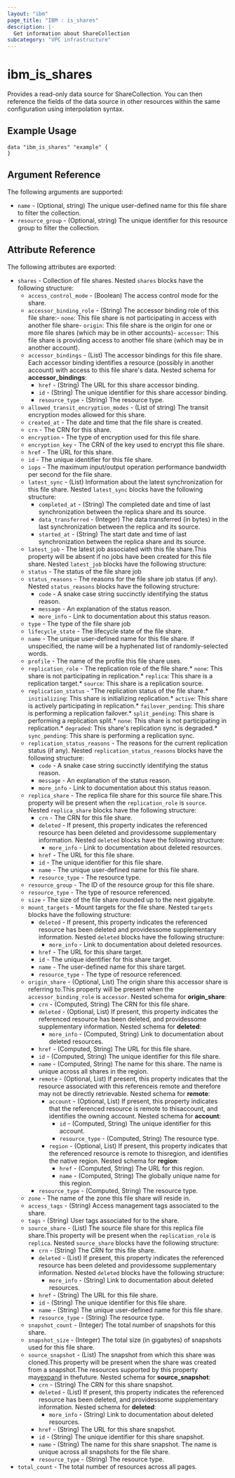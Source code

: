 ```yaml
---
layout: "ibm"
page_title: "IBM : is_shares"
description: |-
  Get information about ShareCollection
subcategory: "VPC infrastructure"
---
```


# ibm\_is_shares

Provides a read-only data source for ShareCollection. You can then reference the fields of the data source in other resources within the same configuration using interpolation syntax.

## Example Usage

```hcl
data "ibm_is_shares" "example" {
}
```

## Argument Reference

The following arguments are supported:

- `name` - (Optional, string) The unique user-defined name for this file share to filter the collection.
- `resource_group` - (Optional, string) The unique identifier for this resource group to filter the collection.

## Attribute Reference

The following attributes are exported:

- `shares` - Collection of file shares. Nested `shares` blocks have the following structure:
	- `access_control_mode` - (Boolean) The access control mode for the share.
	- `accessor_binding_role` - (String) The accessor binding role of this file share:- `none`: This file share is not participating in access with another file share- `origin`: This file share is the origin for one or more file shares  (which may be in other accounts)- `accessor`: This file share is providing access to another file share  (which may be in another account).
	- `accessor_bindings` - (List) The accessor bindings for this file share. Each accessor binding identifies a resource (possibly in another account) with access to this file share's data.
		Nested schema for **accessor_bindings**:
		- `href` - (String) The URL for this share accessor binding.
		- `id` - (String) The unique identifier for this share accessor binding.
		- `resource_type` - (String) The resource type.
	- `allowed_transit_encryption_modes` - (List of string) The transit encryption modes allowed for this share.
	- `created_at` - The date and time that the file share is created.
	- `crn` - The CRN for this share.
	- `encryption` - The type of encryption used for this file share.
	- `encryption_key` - The CRN of the key used to encrypt this file share.
	- `href` - The URL for this share.
	- `id` - The unique identifier for this file share.
	- `iops` - The maximum input/output operation performance bandwidth per second for the file share.
	- `latest_sync` - (List) Information about the latest synchronization for this file share.
		Nested `latest_sync` blocks have the following structure:
		- `completed_at` - (String) The completed date and time of last synchronization between the replica share and its source.
		- `data_transferred` - (Integer) The data transferred (in bytes) in the last synchronization between the replica and its source.
		- `started_at` - (String) The start date and time of last synchronization between the replica share and its source.
	- `latest_job` - The latest job associated with this file share.This property will be absent if no jobs have been created for this file share. Nested `latest_job` blocks have the following structure:
    - `status` - The status of the file share job
    - `status_reasons` - The reasons for the file share job status (if any). Nested `status_reasons` blocks have the following structure:
      - `code` - A snake case string succinctly identifying the status reason.
      - `message` - An explanation of the status reason.
      - `more_info` - Link to documentation about this status reason.
    - `type` - The type of the file share job
	- `lifecycle_state` - The lifecycle state of the file share.
	- `name` - The unique user-defined name for this file share. If unspecified, the name will be a hyphenated list of randomly-selected words.
	- `profile` - The name of the profile this file share uses.
	- `replication_role`  - The replication role of the file share.* `none`: This share is not participating in replication.* `replica`: This share is a replication target.* `source`: This share is a replication source.
    - `replication_status` - "The replication status of the file share.* `initializing`: This share is initializing replication.* `active`: This share is actively participating in replication.* `failover_pending`: This share is performing a replication failover.* `split_pending`: This share is performing a replication split.* `none`: This share is not participating in replication.* `degraded`: This share's replication sync is degraded.* `sync_pending`: This share is performing a replication sync.
    - `replication_status_reasons` - The reasons for the current replication status (if any). Nested `replication_status_reasons` blocks have the following structure:
      - `code` - A snake case string succinctly identifying the status reason.
      - `message` - An explanation of the status reason.
      - `more_info` - Link to documentation about this status reason. 
	- `replica_share` - The replica file share for this source file share.This property will be present when the `replication_role` is `source`. Nested `replica_share` blocks have the following structure:
      - `crn` - The CRN for this file share.
      - `deleted` - If present, this property indicates the referenced resource has been deleted and providessome supplementary information. Nested `deleted` blocks have the following structure:
        - `more_info` - Link to documentation about deleted resources.
      - `href` - The URL for this file share.
      - `id` - The unique identifier for this file share.
      - `name` - The unique user-defined name for this file share.
      - `resource_type` - The resource type.
	- `resource_group` - The ID of the resource group for this file share.
	- `resource_type` - The type of resource referenced.
	- `size` - The size of the file share rounded up to the next gigabyte.
	- `mount_targets` - Mount targets for the file share. Nested `targets` blocks have the following structure:
    	- `deleted` - If present, this property indicates the referenced resource has been deleted and providessome supplementary information. Nested `deleted` blocks have the following structure:
    		- `more_info` - Link to documentation about deleted resources.
    	- `href` - The URL for this share target.
    	- `id` - The unique identifier for this share target.
    	- `name` - The user-defined name for this share target.
    	- `resource_type` - The type of resource referenced.
	- `origin_share` - (Optional, List) The origin share this accessor share is referring to.This property will be present when the `accessor_binding_role` is `accessor`.
		Nested schema for **origin_share**:
		- `crn` - (Computed, String) The CRN for this file share.
		- `deleted` - (Optional, List) If present, this property indicates the referenced resource has been deleted, and providessome supplementary information.
			Nested schema for **deleted**:
			- `more_info` - (Computed, String) Link to documentation about deleted resources.
		- `href` - (Computed, String) The URL for this file share.
		- `id` - (Computed, String) The unique identifier for this file share.
		- `name` - (Computed, String) The name for this share. The name is unique across all shares in the region.
		- `remote` - (Optional, List) If present, this property indicates that the resource associated with this referenceis remote and therefore may not be directly retrievable.
			Nested schema for **remote**:
			- `account` - (Optional, List) If present, this property indicates that the referenced resource is remote to thisaccount, and identifies the owning account.
				Nested schema for **account**:
				- `id` - (Computed, String) The unique identifier for this account.
				- `resource_type` - (Computed, String) The resource type.
			- `region` - (Optional, List) If present, this property indicates that the referenced resource is remote to thisregion, and identifies the native region.
				Nested schema for **region**:
				- `href` - (Computed, String) The URL for this region.
				- `name` - (Computed, String) The globally unique name for this region.
		- `resource_type` - (Computed, String) The resource type.
	- `zone` - The name of the zone this file share will reside in.
	- `access_tags`  - (String) Access management tags associated to the share.
	- `tags`  - (String) User tags associated for to the share.
	- `source_share` - (List) The source file share for this replica file share.This property will be present when the `replication_role` is `replica`. Nested `source_share` blocks have the following structure:
      - `crn` - (String) The CRN for this file share.
      - `deleted` - (List)  If present, this property indicates the referenced resource has been deleted and providessome supplementary information. Nested `deleted` blocks have the following structure:
        - `more_info` - (String) Link to documentation about deleted resources.
      - `href` - (String) The URL for this file share.
      - `id` - (String) The unique identifier for this file share.
      - `name` - (String) The unique user-defined name for this file share.
      - `resource_type` - (String) The resource type.
	- `snapshot_count` - (Integer) The total number of snapshots for this share.
	- `snapshot_size` - (Integer) The total size (in gigabytes) of snapshots used for this file share.
	- `source_snapshot` - (List) The snapshot from which this share was cloned.This property will be present when the share was created from a snapshot.The resources supported by this property may[expand](https://cloud.ibm.com/apidocs/vpc#property-value-expansion) in thefuture.
		Nested schema for **source_snapshot**:
		- `crn` - (String) The CRN for this share snapshot.
		- `deleted` - (List) If present, this property indicates the referenced resource has been deleted, and providessome supplementary information.
			Nested schema for **deleted**:
			- `more_info` - (String) Link to documentation about deleted resources.
		- `href` - (String) The URL for this share snapshot.
		- `id` - (String) The unique identifier for this share snapshot.
		- `name` - (String) The name for this share snapshot. The name is unique across all snapshots for the file share.
		- `resource_type` - (String) The resource type.
- `total_count` - The total number of resources across all pages.

